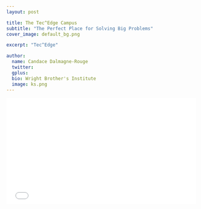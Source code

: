 ```yaml
---
layout: post

title: The Tec^Edge Campus 
subtitle: "The Perfect Place for Solving Big Problems"
cover_image: default_bg.png

excerpt: "Tec^Edge"

author:
  name: Candace Dalmagne-Rouge
  twitter: 
  gplus: 
  bio: Wright Brother's Institute 
  image: ks.png
---
```

<div id="tecedge_video">

<iframe src="//player.vimeo.com/video/104447437?title=0&amp;byline=0&amp;portrait=0" width="500" height="281" frameborder="0" webkitallowfullscreen mozallowfullscreen allowfullscreen></iframe> 
</div>
